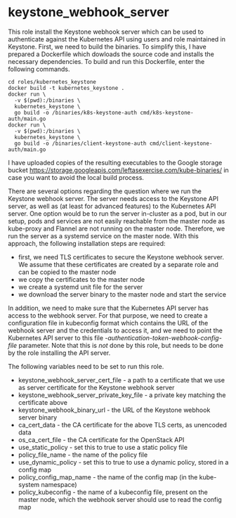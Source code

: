 keystone_webhook_server
========================

This role install the Keystone webhook server which can be used to authenticate against the Kubernetes API using users and role maintained in Keystone. First, we need to build the binaries. To simplify this, I have prepared a Dockerfile which dowloads the source code and installs the necessary dependencies. To build and run this Dockerfile, enter the following commands.

```
cd roles/kubernetes_keystone
docker build -t kubernetes_keystone .
docker run \
  -v $(pwd):/binaries \
  kubernetes_keystone \
  go build -o /binaries/k8s-keystone-auth cmd/k8s-keystone-auth/main.go
docker run \
  -v $(pwd):/binaries \
  kubernetes_keystone \
  go build -o /binaries/client-keystone-auth cmd/client-keystone-auth/main.go
```

I have uploaded copies of the resulting executables to the Google storage bucket https://storage.googleapis.com/leftasexercise.com/kube-binaries/ in case you want to avoid the local build process. 

There are several options regarding the question where we run the Keystone webhook server. The server needs access to the Keystone API server, as well as (at least for advanced features) to the Kubernetes API server. One option would be to run the server in-cluster as a pod, but in our setup, pods and services are not easily reachable from the master node as kube-proxy and Flannel are not running on the master node. Therefore, we run the server as a systemd service on the master node. With this approach, the following installation steps are required:

* first, we need TLS certificates to secure the Keystone webhook server. We assume that these certificates are created by a separate role and can be copied to the master node
* we copy the certificates to the master node
* we create a systemd unit file for the server
* we download the server binary to the master node and start the service

In addition, we need to make sure that the Kubernetes API server has access to the webhook server. For that purpose, we need to create a configuration file in kubeconfig format which contains the URL of the webhook server and the credentials to access it, and we need to point the Kubernetes API server to this file *-authentication-token-webhook-config-file* parameter. Note that this is *not* done by this role, but needs to be done by the role installing the API server.

The following variables need to be set to run this role.

* keystone_webhook_server_cert_file - a path to a certificate that we use as server certificate for the Keystone webhook server
* keystone_webhook_server_private_key_file - a private key matching the certificate above
* keystone_webhook_binary_url - the URL of the Keystone webhook server binary
* ca_cert_data - the CA certificate for the above TLS certs, as unencoded data
* os_ca_cert_file - the CA certificate for the OpenStack API
* use_static_policy - set this to true to use a static policy file
* policy_file_name - the name of the policy file
* use_dynamic_policy - set this to true to use a dynamic policy, stored in a config map
* policy_config_map_name - the name of the config map (in the kube-system namespace)
* policy_kubeconfig - the name of a kubeconfig file, present on the master node, which the webhook server should use to read the config map
